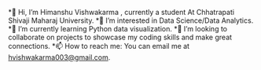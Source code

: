 *👋 Hi, I’m Himanshu Vishwakarma , currently a student At Chhatrapati Shivaji Maharaj University. 
*👀 I’m interested in Data Science/Data Analytics. 
*🌱 I’m currently learning Python data visualization. 
*💞️ I’m looking to collaborate on projects to showcase my coding skills and make great connections. 
*📫 How to reach me: You can email me at hvishwakarma003@gmail.com.
